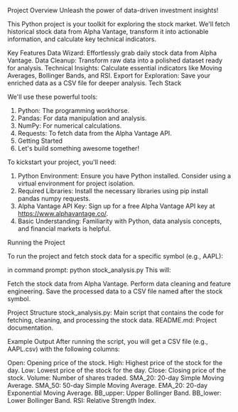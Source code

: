Project Overview
Unleash the power of data-driven investment insights!

This Python project is your toolkit for exploring the stock market. We'll fetch historical stock data from Alpha Vantage, transform it into actionable information, and calculate key technical indicators.

Key Features
Data Wizard: Effortlessly grab daily stock data from Alpha Vantage.
Data Cleanup: Transform raw data into a polished dataset ready for analysis.
Technical Insights: Calculate essential indicators like Moving Averages, Bollinger Bands, and RSI.
Export for Exploration: Save your enriched data as a CSV file for deeper analysis.
Tech Stack

We'll use these powerful tools:

1. Python: The programming workhorse.
2. Pandas: For data manipulation and analysis.
3. NumPy: For numerical calculations.
4. Requests: To fetch data from the Alpha Vantage API.
5. Getting Started
6. Let's build something awesome together!

To kickstart your project, you'll need:

1. Python Environment: Ensure you have Python installed. Consider using a virtual environment for project isolation.
2. Required Libraries: Install the necessary libraries using pip install pandas numpy requests.
3. Alpha Vantage API Key: Sign up for a free Alpha Vantage API key at https://www.alphavantage.co/.
4. Basic Understanding: Familiarity with Python, data analysis concepts, and financial markets is helpful.

Running the Project

To run the project and fetch stock data for a specific symbol (e.g., AAPL):

in command prompt: python stock_analysis.py
This will:

Fetch the stock data from Alpha Vantage.
Perform data cleaning and feature engineering.
Save the processed data to a CSV file named after the stock symbol.

Project Structure
stock_analysis.py: Main script that contains the code for fetching, cleaning, and processing the stock data.
README.md: Project documentation.

Example Output
After running the script, you will get a CSV file (e.g., AAPL.csv) with the following columns:

Open: Opening price of the stock.
High: Highest price of the stock for the day.
Low: Lowest price of the stock for the day.
Close: Closing price of the stock.
Volume: Number of shares traded.
SMA_20: 20-day Simple Moving Average.
SMA_50: 50-day Simple Moving Average.
EMA_20: 20-day Exponential Moving Average.
BB_upper: Upper Bollinger Band.
BB_lower: Lower Bollinger Band.
RSI: Relative Strength Index.
